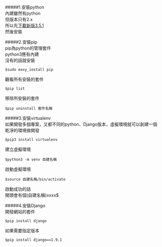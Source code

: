 #####1.安裝python  
內建雖然有python  
但版本只有2.x  
所以先[下載新版3.5.1](https://www.python.org/downloads/mac-osx/)  
然後安裝  

#####2.安裝pip  
pip為python的管理套件  
python3應有內建  
沒有的話就安裝  
```
$sudo easy_install pip
```
觀看所有安裝的套件  
```
$pip list
```
移除所安裝的套件  
```
$pip uninstall 套件名稱
```

#####3.安裝virtualenv  
如果開發多個專案，又都不同的python、Django版本，虛擬環境就可以創建一個乾淨的環境做開發  
```
$pip3 install virtualenv
```
建立虛擬環境  
```
$python3 -m venv 自建名稱
```
啟動虛擬環境  
```
$source 自建名稱/bin/activate
```
啟動成功的話  
開頭會有個(自建名稱)xxxx$  

#####4.安裝Django  
開發網站的套件  
```
$pip install django
```
如果需要指定版本  
```
$pip install django==1.9.1
```

